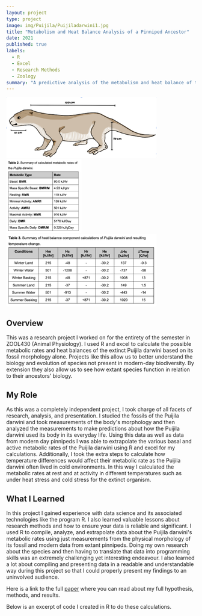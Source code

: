 ```yaml
---
layout: project
type: project
image: img/Puijila/Puijiladarwini1.jpg
title: "Metabolism and Heat Balance Analysis of a Pinniped Ancestor"
date: 2021
published: true
labels:
  - R
  - Excel
  - Research Methods
  - Zoology
summary: "A predictive analysis of the metabolism and heat balance of the common ancestor of modern-day pinnipeds, the Puijila darwini. "
---
```

<div class="text-center p-4">
  <img width="400px" src="../img/Puijila/Puijila2.png" class="img-thumbnail" >
  <img width="200px" src="../img/Puijila/Puijila3.png" class="img-thumbnail" >
  <img width="400px" src="../img/Puijila/Puijila4.png" class="img-thumbnail" >
</div>

## Overview
This was a research project I worked on for the entirety of the semester in ZOOL430 (Animal Physiology). I used R and excel to calculate the possible metabolic rates and heat balances of the extinct Puijila darwini based on its fossil morphology alone. Projects like this allow us to better understand the biology and evolution of species not present in modern-day biodiversity. By extension they also allow us to see how extant species function in relation to their ancestors' biology. 

## My Role
As this was a completely independent project, I took charge of all facets of research, analysis, and presentation. I studied the fossils of the Puijila darwini and took measurements of the body's morphology and then analyzed the measurements to make predictions about how the Puijila darwini used its body in its everyday life. Using this data as well as data from modern day pinnipeds I was able to extrapolate the various basal and active metabolic rates of the Puijila darwini using R and excel for my calculations. Additionally, I took the extra steps to calculate how temperature differences would affect their metabolic rate as the Puijila darwini often lived in cold environments. In this way I calculated the metabolic rates at rest and at activity in different temperatures such as under heat stress and cold stress for the extinct organism.

## What I Learned
In this project I gained experience with data science and its associated technologies like the program R. I also learned valuable lessons about research methods and how to ensure your data is reliable and significant. I used R to compile, analyze, and extrapolate data about the Puijila darwini's metabolic rates using just measurements from the physical morphology of its fossil and modern data from extant pinnipeds. Doing my own research about the species and then having to translate that data into programming skills was an extremely challenging yet interesting endeavour. I also learned a lot about compiling and presenting data in a readable and understandable way during this project so that I could properly present my findings to an uninvolved audience.

Here is a link to the full <a href="https://erinlpat.github.io/essays/PuijilaMetabolism.pdf" target="_blank">paper</a> where you can read about my full hypothesis, methods, and results.

Below is an excerpt of code I created in R to do these calculations.

<script src="https://gist.github.com/erinlpat/7d9448f0b8b589eb8d430f3b68f16ffd.js"></script>
